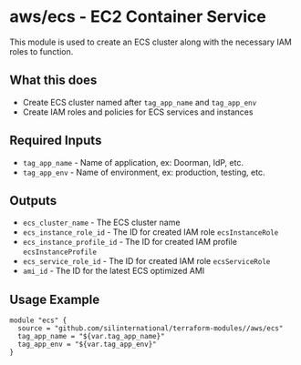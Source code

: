 # aws/ecs - EC2 Container Service
This module is used to create an ECS cluster along with the necessary
IAM roles to function.

## What this does

 - Create ECS cluster named after `tag_app_name` and `tag_app_env`
 - Create IAM roles and policies for ECS services and instances

## Required Inputs

 - `tag_app_name` - Name of application, ex: Doorman, IdP, etc.
 - `tag_app_env` - Name of environment, ex: production, testing, etc.

## Outputs

 - `ecs_cluster_name` - The ECS cluster name
 - `ecs_instance_role_id` - The ID for created IAM role `ecsInstanceRole`
 - `ecs_instance_profile_id` - The ID for created IAM profile `ecsInstanceProfile`
 - `ecs_service_role_id` - The ID for created IAM role `ecsServiceRole`
 - `ami_id` - The ID for the latest ECS optimized AMI

## Usage Example

```
module "ecs" {
  source = "github.com/silinternational/terraform-modules//aws/ecs"
  tag_app_name = "${var.tag_app_name}"
  tag_app_env = "${var.tag_app_env}"
}
```
